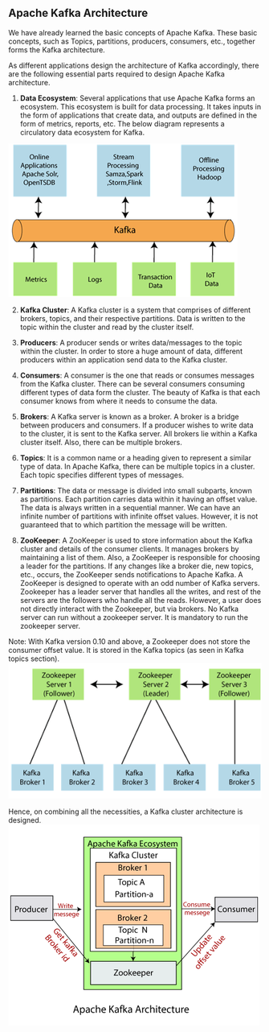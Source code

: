 ## Apache Kafka Architecture
We have already learned the basic concepts of Apache Kafka. These basic concepts, such as Topics, partitions, producers, consumers, etc., together forms the Kafka architecture.

As different applications design the architecture of Kafka accordingly, there are the following essential parts required to design Apache Kafka architecture.

1. **Data Ecosystem**: Several applications that use Apache Kafka forms an ecosystem. This ecosystem is built for data processing. It takes inputs in the form of applications that create data, and outputs are defined in the form of metrics, reports, etc. The below diagram represents a circulatory data ecosystem for Kafka.

![Ecosystem](../images/arc1.png)

2. **Kafka Cluster**: A Kafka cluster is a system that comprises of different brokers, topics, and their respective partitions. Data is written to the topic within the cluster and read by the cluster itself.

3. **Producers**: A producer sends or writes data/messages to the topic within the cluster. In order to store a huge amount of data, different producers within an application send data to the Kafka cluster.

4. **Consumers**: A consumer is the one that reads or consumes messages from the Kafka cluster. There can be several consumers consuming different types of data form the cluster. The beauty of Kafka is that each consumer knows from where it needs to consume the data.

5. **Brokers**: A Kafka server is known as a broker. A broker is a bridge between producers and consumers. If a producer wishes to write data to the cluster, it is sent to the Kafka server. All brokers lie within a Kafka cluster itself. Also, there can be multiple brokers.

6. **Topics**: It is a common name or a heading given to represent a similar type of data. In Apache Kafka, there can be multiple topics in a cluster. Each topic specifies different types of messages.

7. **Partitions**: The data or message is divided into small subparts, known as partitions. Each partition carries data within it having an offset value. The data is always written in a sequential manner. We can have an infinite number of partitions with infinite offset values. However, it is not guaranteed that to which partition the message will be written.

8. **ZooKeeper**: A ZooKeeper is used to store information about the Kafka cluster and details of the consumer clients. It manages brokers by maintaining a list of them. Also, a ZooKeeper is responsible for choosing a leader for the partitions. If any changes like a broker die, new topics, etc., occurs, the ZooKeeper sends notifications to Apache Kafka. A ZooKeeper is designed to operate with an odd number of Kafka servers. Zookeeper has a leader server that handles all the writes, and rest of the servers are the followers who handle all the reads. However, a user does not directly interact with the Zookeeper, but via brokers. No Kafka server can run without a zookeeper server. It is mandatory to run the zookeeper server.


Note: With Kafka version 0.10 and above, a Zookeeper does not store the consumer offset value. It is stored in the Kafka topics (as seen in Kafka topics section).
![ZooKeeper](../images/z.png)



Hence, on combining all the necessities, a Kafka cluster architecture is designed.
![architecture](../images/cmb.png)